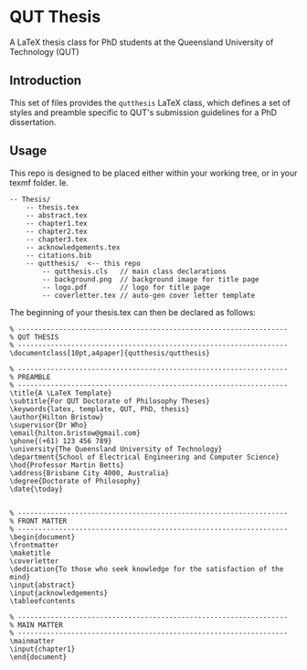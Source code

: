 QUT Thesis
=========
A LaTeX thesis class for PhD students at the Queensland University of Technology (QUT)

Introduction
------------
This set of files provides the `qutthesis` LaTeX class, which defines a set of styles and preamble specific to QUT's submission guidelines for a PhD dissertation.

Usage
-----
This repo is designed to be placed either within your working tree, or in your texmf folder. Ie.

    -- Thesis/
        -- thesis.tex
        -- abstract.tex
        -- chapter1.tex
        -- chapter2.tex
        -- chapter3.tex
        -- acknowledgements.tex
        -- citations.bib
        -- qutthesis/  <-- this repo
            -- qutthesis.cls   // main class declarations
            -- background.png  // background image for title page
            -- logo.pdf        // logo for title page
            -- coverletter.tex // auto-gen cover letter template

The beginning of your thesis.tex can then be declared as follows:

	% ------------------------------------------------------------------
	% QUT THESIS
	% ------------------------------------------------------------------
	\documentclass[10pt,a4paper]{qutthesis/qutthesis}
	
	% ------------------------------------------------------------------
	% PREAMBLE
	% ------------------------------------------------------------------
	\title{A \LaTeX Template}
	\subtitle{For QUT Doctorate of Philosophy Theses}
	\keywords{latex, template, QUT, PhD, thesis}
	\author{Hilton Bristow}
	\supervisor{Dr Who}
	\email{hilton.bristow@gmail.com}
	\phone{(+61) 123 456 789}
	\university{The Queensland University of Technology}
	\department{School of Electrical Engineering and Computer Science}
	\hod{Professor Martin Betts}
	\address{Brisbane City 4000, Australia}
	\degree{Doctorate of Philosophy}
	\date{\today}
	
	
	% ------------------------------------------------------------------
	% FRONT MATTER
	% ------------------------------------------------------------------
	\begin{document}
	\frontmatter
	\maketitle
	\coverletter
	\dedication{To those who seek knowledge for the satisfaction of the mind}
	\input{abstract}
	\input{acknowledgements}
	\tableofcontents
	
	% ------------------------------------------------------------------
	% MAIN MATTER
	% ------------------------------------------------------------------
	\mainmatter
	\input{chapter1}
	\end{document}


